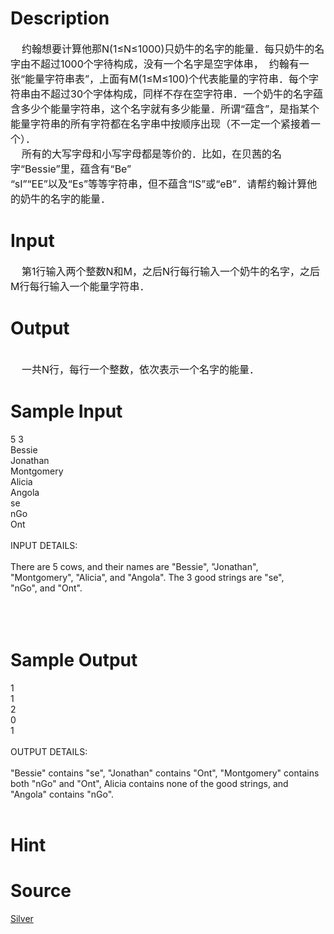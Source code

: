 
# Description

<div class="content"><div><span style="font-size: medium">    约翰想要计算他那N(1≤N≤1000)只奶牛的名字的能量．每只奶牛的名字由不超过1000个字待构成，没有一个名字是空字体串，  约翰有一张“能量字符串表”，上面有M(1≤M≤100)个代表能量的字符串．每个字符串由不超过30个字体构成，同样不存在空字符串．一个奶牛的名字蕴含多少个能量字符串，这个名字就有多少能量．所谓“蕴含”，是指某个能量字符串的所有字符都在名字串中按顺序出现（不一定一个紧接着一个）．</span></div>
<div><span style="font-size: medium">    所有的大写字母和小写字母都是等价的．比如，在贝茜的名字“Bessie”里，蕴含有“Be”</span></div>
<div><span style="font-size: medium">“sI”“EE”以及“Es”等等字符串，但不蕴含“lS”或“eB”．请帮约翰计算他的奶牛的名字的能量．</span></div></div>

# Input

<div class="content"><div><span style="font-size: medium">    第1行输入两个整数N和M，之后N行每行输入一个奶牛的名字，之后M行每行输入一个能量字符串．</span></div></div>

# Output

<div class="content"><div> </div>
<div><span style="font-size: medium">    一共N行，每行一个整数，依次表示一个名字的能量．</span></div></div>

# Sample Input

<div class="content"><span class="sampledata">5 3<br/>
Bessie<br/>
Jonathan<br/>
Montgomery<br/>
Alicia<br/>
Angola<br/>
se<br/>
nGo<br/>
Ont<br/>
<br/>
INPUT DETAILS:<br/>
<br/>
There are 5 cows, and their names are &#34;Bessie&#34;, &#34;Jonathan&#34;,<br/>
&#34;Montgomery&#34;, &#34;Alicia&#34;, and &#34;Angola&#34;. The 3 good strings are &#34;se&#34;,<br/>
&#34;nGo&#34;, and &#34;Ont&#34;.<br/>
<br/>
<br/>
<br/>
</span></div>

# Sample Output

<div class="content"><span class="sampledata">1<br/>
1<br/>
2<br/>
0<br/>
1<br/>
<br/>
OUTPUT DETAILS:<br/>
<br/>
&#34;Bessie&#34; contains &#34;se&#34;, &#34;Jonathan&#34; contains &#34;Ont&#34;, &#34;Montgomery&#34; contains<br/>
both &#34;nGo&#34; and &#34;Ont&#34;, Alicia contains none of the good strings, and<br/>
&#34;Angola&#34; contains &#34;nGo&#34;.<br/>
<br/>
</span></div>

# Hint

<div class="content"><p></p></div>

# Source

<div class="content"><p><a href="problemset.php?search=Silver">Silver</a></p></div>

